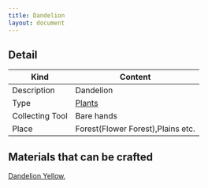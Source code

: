 ```yaml
---
title: Dandelion
layout: document
---
```

## Detail

|Kind|Content|
|---|---|
|Description|Dandelion|
|Type|[Plants](Plants)|
|Collecting Tool|Bare hands|
|Place|Forest(Flower Forest),Plains etc.|

## Materials that can be crafted

[Dandelion Yellow](Dandelion_Yellow),
